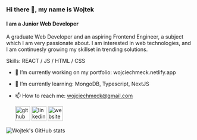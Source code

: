 ### Hi there 👋, my name is Wojtek
#### I am a Junior Web Developer
A graduate Web Developer and an aspiring Frontend Engineer, a
subject which I am very passionate about. I am interested in web
technologies, and I am continuesly growing my skillset in trending
solutions.

Skills: REACT / JS / HTML / CSS

- 🔭 I’m currently working on my portfolio: wojciechmeck.netlify.app 
- 🌱 I’m currently learning: MongoDB, Typescript, NextJS 
- 📫 How to reach me: wojciechmeck@gmail.com


  [<img src='https://cdn.jsdelivr.net/npm/simple-icons@3.0.1/icons/github.svg' alt='github' height='40'>](https://github.com/WMeck)  [<img src='https://cdn.jsdelivr.net/npm/simple-icons@3.0.1/icons/linkedin.svg' alt='linkedin' height='40'>](https://www.linkedin.com/in/wojciechmeck/)  [<img src='https://cdn.jsdelivr.net/npm/simple-icons@3.0.1/icons/icloud.svg' alt='website' height='40'>](wojciechmeck@netlify.app)  

![Wojtek's GitHub stats](https://github-readme-stats.vercel.app/api?username=WMeck&show_icons=true&theme=dark)
